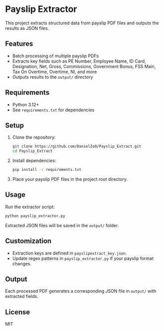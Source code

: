 # Payslip Extractor

This project extracts structured data from payslip PDF files and outputs the results as JSON files.

## Features
- Batch processing of multiple payslip PDFs
- Extracts key fields such as PE Number, Employee Name, ID Card, Designation, Net, Gross, Commissions, Government Bonus, FSS Main, Tax On Overtime, Overtime, NI, and more
- Outputs results to the `output/` directory

## Requirements
- Python 3.12+
- See `requirements.txt` for dependencies

## Setup
1. Clone the repository:
   ```sh
   git clone https://github.com/DanielZo0/Payslip_Extract.git
   cd Payslip_Extract
   ```
2. Install dependencies:
   ```sh
   pip install -r requirements.txt
   ```
3. Place your payslip PDF files in the project root directory.

## Usage
Run the extractor script:
```sh
python payslip_extractor.py
```
Extracted JSON files will be saved in the `output/` folder.

## Customization
- Extraction keys are defined in `payslipextract_key.json`.
- Update regex patterns in `payslip_extractor.py` if your payslip format changes.

## Output
Each processed PDF generates a corresponding JSON file in `output/` with extracted fields.

## License
MIT
